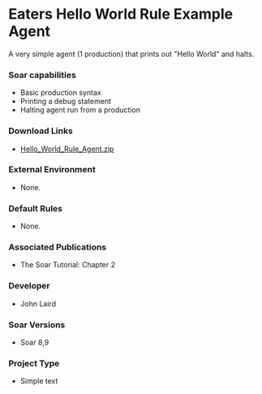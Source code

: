# Eaters Hello World Rule Example Agent #
A very simple agent (1 production) that prints out "Hello World" and halts.

### Soar capabilities ###
  * Basic production syntax
  * Printing a debug statement
  * Halting agent run from a production

### Download Links ###
  * [Hello\_World\_Rule\_Agent.zip](http://web.eecs.umich.edu/~soar/downloads/Agents/Hello_World_Rule_Agent.zip)

### External Environment ###
  * None.

### Default Rules ###
  * None.

### Associated Publications ###
  * The Soar Tutorial: Chapter 2

### Developer ###
  * John Laird

### Soar Versions ###
  * Soar 8,9

### Project Type ###
  * Simple text